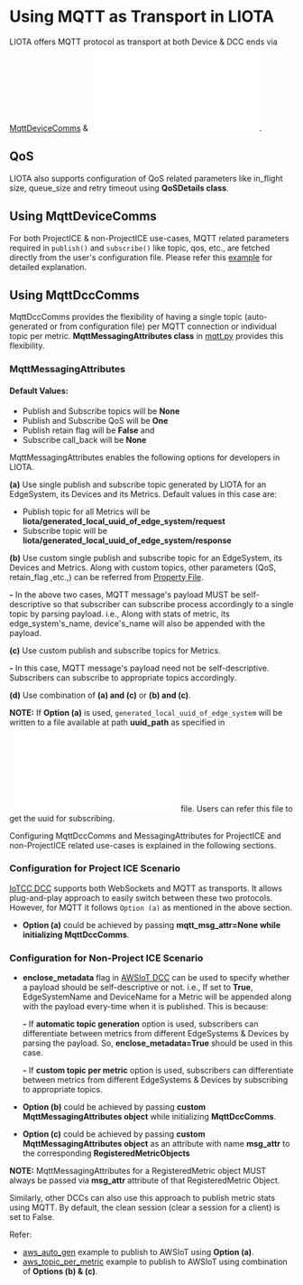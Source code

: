 # Using MQTT as Transport in LIOTA

LIOTA offers MQTT protocol as transport at both Device & DCC ends via [MqttDeviceComms](https://github.com/vmware/liota/blob/master/liota/device_comms/mqtt_device_comms.py) & ![MqttDccComms](/liota/dcc_comms/mqtt_dcc_comms.py).


## QoS
LIOTA also supports configuration of QoS related parameters like in_flight size, queue_size and retry timeout using **QoSDetails class**.


## Using MqttDeviceComms

For both ProjectICE & non-ProjectICE use-cases, MQTT related parameters required in `publish()` and `subscribe()` like topic, qos, etc., are fetched directly from the user's
configuration file.  Please refer this [example](https://github.com/vmware/liota/blob/master/examples/mqtt/device_comms/iotcc/iotcc_simulated_mqtt.py) for detailed explanation.


## Using MqttDccComms

MqttDccComms provides the flexibility of having a single topic (auto-generated or from configuration file) per MQTT connection or individual topic per metric.
**MqttMessagingAttributes class** in [mqtt.py](https://github.com/vmware/liota/blob/master/liota/lib/transports/mqtt.py) provides this flexibility.

### MqttMessagingAttributes

#### Default Values:

* Publish and Subscribe topics will be **None**
* Publish and Subscribe QoS will be **One**
* Publish retain flag will be **False** and
* Subscribe call_back will be **None**

MqttMessagingAttributes enables the following options for developers in LIOTA.

**(a)** Use single publish and subscribe topic generated by LIOTA for an EdgeSystem, its Devices and its Metrics. Default values in this case are:
* Publish topic for all Metrics will be **liota/generated_local_uuid_of_edge_system/request**
* Subscribe topic will be **liota/generated_local_uuid_of_edge_system/response**

**(b)** Use custom single publish and subscribe topic for an EdgeSystem, its Devices and Metrics.  Along with custom topics, other parameters (QoS, retain_flag ,etc.,)
can be referred from [Property File](https://github.com/vmware/liota/blob/master/examples/mqtt/dcc_comms/aws_iot/sampleProp.conf).

**-** In the above two cases, MQTT message's payload MUST be self-descriptive so that subscriber can subscribe process accordingly to a single topic by parsing payload. i.e., Along with stats of metric, its edge_system's_name, device's_name will also be appended with the payload.

**(c)** Use custom publish and subscribe topics for Metrics.

**-** In this case, MQTT message's payload need not be self-descriptive.  Subscribers can subscribe to appropriate topics accordingly.

**(d)** Use combination of **(a) and (c)** or **(b) and (c)**.


**NOTE:**
If **Option (a)** is used, `generated_local_uuid_of_edge_system` will be written to a file available at path **uuid_path** as specified in ![liota.conf](/config/liota.conf) file.
Users can refer this file to get the uuid for subscribing.


Configuring MqttDccComms and MessagingAttributes for ProjectICE and non-ProjectICE related use-cases is explained in the following sections.

### Configuration for Project ICE Scenario
[IoTCC DCC](https://github.com/vmware/liota/blob/master/liota/dccs/iotcc.py) supports both WebSockets and MQTT as transports.  It allows plug-and-play approach to easily switch between these two protocols.  However, for MQTT
it follows `Option (a)` as mentioned in the above section.
* **Option (a)** could be achieved by passing **mqtt_msg_attr=None while initializing MqttDccComms**.


### Configuration for Non-Project ICE Scenario

* **enclose_metadata** flag in [AWSIoT DCC](https://github.com/vmware/liota/blob/master/liota/dccs/aws_iot.py) can be used to specify whether a payload should be self-descriptive or not. i.e., If set to **True**, EdgeSystemName and DeviceName for a Metric will be appended
along with the payload every-time when it is published.  This is because:

  **-** If **automatic topic generation** option is used, subscribers can differentiate between metrics from different EdgeSystems & Devices by parsing the payload.  So, **enclose_metadata=True** should be used in this case.

  **-** If **custom topic per metric** option is used, subscribers can differentiate between metrics from different EdgeSystems & Devices by subscribing to appropriate topics.

* **Option (b)** could be achieved by passing **custom MqttMessagingAttributes object** while initializing **MqttDccComms**.
* **Option (c)** could be achieved by passing **custom MqttMessagingAttributes object** as an attribute with name **msg_attr** to the corresponding **RegisteredMetricObjects**

**NOTE:** MqttMessagingAttributes for a RegisteredMetric object MUST always be passed via **msg_attr** attribute of that RegisteredMetric Object.

Similarly, other DCCs can also use this approach to publish metric stats using MQTT.
By default, the clean session (clear a session for a client) is set to False.

Refer:
* [aws_auto_gen](https://github.com/vmware/liota/blob/master/examples/mqtt/dcc_comms/aws_iot/simulated_home_auto_gen_topic.py) example to publish to AWSIoT using **Option (a)**.
* [aws_topic_per_metric](https://github.com/vmware/liota/blob/master/examples/mqtt/dcc_comms/aws_iot/simulated_home_auto_gen_topic.py) example to publish to AWSIoT using combination of **Options (b) & (c)**.
